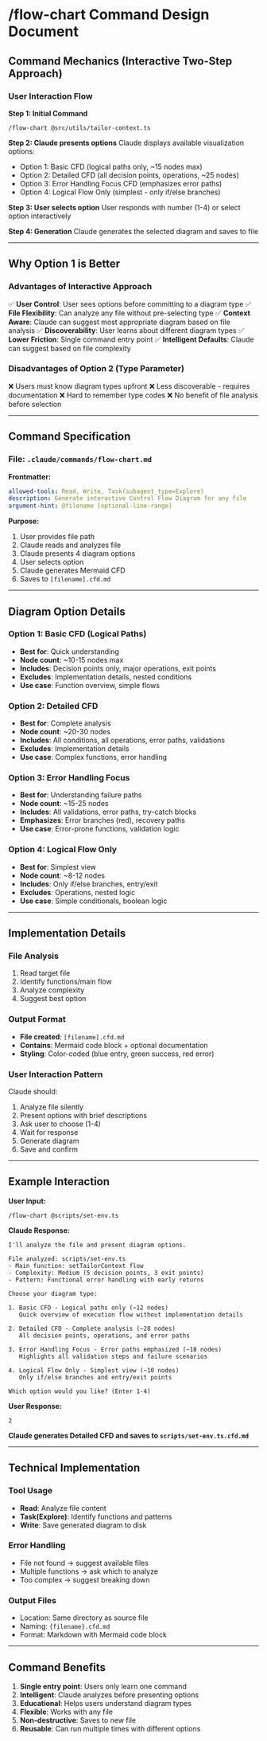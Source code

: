 # /flow-chart Command Design Document

## Command Mechanics (Interactive Two-Step Approach)

### User Interaction Flow

**Step 1: Initial Command**
```
/flow-chart @src/utils/tailor-context.ts
```

**Step 2: Claude presents options**
Claude displays available visualization options:
- Option 1: Basic CFD (logical paths only, ~15 nodes max)
- Option 2: Detailed CFD (all decision points, operations, ~25 nodes)
- Option 3: Error Handling Focus CFD (emphasizes error paths)
- Option 4: Logical Flow Only (simplest - only if/else branches)

**Step 3: User selects option**
User responds with number (1-4) or select option interactively

**Step 4: Generation**
Claude generates the selected diagram and saves to file

---

## Why Option 1 is Better

### Advantages of Interactive Approach

✅ **User Control**: User sees options before committing to a diagram type
✅ **File Flexibility**: Can analyze any file without pre-selecting type
✅ **Context Aware**: Claude can suggest most appropriate diagram based on file analysis
✅ **Discoverability**: User learns about different diagram types
✅ **Lower Friction**: Single command entry point
✅ **Intelligent Defaults**: Claude can suggest based on file complexity

### Disadvantages of Option 2 (Type Parameter)

❌ Users must know diagram types upfront
❌ Less discoverable - requires documentation
❌ Hard to remember type codes
❌ No benefit of file analysis before selection

---

## Command Specification

### File: `.claude/commands/flow-chart.md`

**Frontmatter:**
```yaml
allowed-tools: Read, Write, Task(subagent_type=Explore)
description: Generate interactive Control Flow Diagram for any file
argument-hint: @filename [optional-line-range]
```

**Purpose:**
1. User provides file path
2. Claude reads and analyzes file
3. Claude presents 4 diagram options
4. User selects option
5. Claude generates Mermaid CFD
6. Saves to `[filename].cfd.md`

---

## Diagram Option Details

### Option 1: Basic CFD (Logical Paths)
- **Best for**: Quick understanding
- **Node count**: ~10-15 nodes max
- **Includes**: Decision points only, major operations, exit points
- **Excludes**: Implementation details, nested conditions
- **Use case**: Function overview, simple flows

### Option 2: Detailed CFD
- **Best for**: Complete analysis
- **Node count**: ~20-30 nodes
- **Includes**: All conditions, all operations, error paths, validations
- **Excludes**: Implementation details
- **Use case**: Complex functions, error handling

### Option 3: Error Handling Focus
- **Best for**: Understanding failure paths
- **Node count**: ~15-25 nodes
- **Includes**: All validations, error paths, try-catch blocks
- **Emphasizes**: Error branches (red), recovery paths
- **Use case**: Error-prone functions, validation logic

### Option 4: Logical Flow Only
- **Best for**: Simplest view
- **Node count**: ~8-12 nodes
- **Includes**: Only if/else branches, entry/exit
- **Excludes**: Operations, nested logic
- **Use case**: Simple conditionals, boolean logic

---

## Implementation Details

### File Analysis
1. Read target file
2. Identify functions/main flow
3. Analyze complexity
4. Suggest best option

### Output Format
- **File created**: `[filename].cfd.md`
- **Contains**: Mermaid code block + optional documentation
- **Styling**: Color-coded (blue entry, green success, red error)

### User Interaction Pattern
Claude should:
1. Analyze file silently
2. Present options with brief descriptions
3. Ask user to choose (1-4)
4. Wait for response
5. Generate diagram
6. Save and confirm

---

## Example Interaction

**User Input:**
```
/flow-chart @scripts/set-env.ts
```

**Claude Response:**
```
I'll analyze the file and present diagram options.

File analyzed: scripts/set-env.ts
- Main function: setTailorContext flow
- Complexity: Medium (5 decision points, 3 exit points)
- Pattern: Functional error handling with early returns

Choose your diagram type:

1. Basic CFD - Logical paths only (~12 nodes)
   Quick overview of execution flow without implementation details

2. Detailed CFD - Complete analysis (~28 nodes)
   All decision points, operations, and error paths

3. Error Handling Focus - Error paths emphasized (~18 nodes)
   Highlights all validation steps and failure scenarios

4. Logical Flow Only - Simplest view (~10 nodes)
   Only if/else branches and entry/exit points

Which option would you like? (Enter 1-4)
```

**User Response:**
```
2
```

**Claude generates Detailed CFD and saves to `scripts/set-env.ts.cfd.md`**

---

## Technical Implementation

### Tool Usage
- **Read**: Analyze file content
- **Task(Explore)**: Identify functions and patterns
- **Write**: Save generated diagram to disk

### Error Handling
- File not found → suggest available files
- Multiple functions → ask which to analyze
- Too complex → suggest breaking down

### Output Files
- Location: Same directory as source file
- Naming: `{filename}.cfd.md`
- Format: Markdown with Mermaid code block

---

## Command Benefits

1. **Single entry point**: Users only learn one command
2. **Intelligent**: Claude analyzes before presenting options
3. **Educational**: Helps users understand diagram types
4. **Flexible**: Works with any file
5. **Non-destructive**: Saves to new file
6. **Reusable**: Can run multiple times with different options
